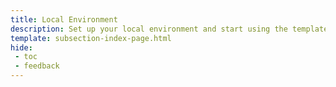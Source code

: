```yaml
---
title: Local Environment
description: Set up your local environment and start using the templates to build your Appchain with Substrate, a powerful and modular blockchain framework based in Rust.
template: subsection-index-page.html
hide:
 - toc
 - feedback
---
```

